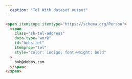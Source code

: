 ```yaml
---
  caption: "Tel With dataset output"
---
```


<!-- markdownlint-disable MD041 -->
<!-- dprint-ignore -->
```html
<span itemscope itemtype="https://schema.org/Person">
  <span
    class="sb-tel-address"
    data-type="work"
    id="bobs-tel"
    itemprop="tel"
    style="color: indigo; font-weight: bold"
  >
    bob@dobbs.com
  </span>
</span>
```
